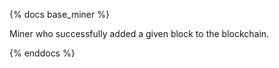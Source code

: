 {% docs base_miner %}

Miner who successfully added a given block to the blockchain. 

{% enddocs %}